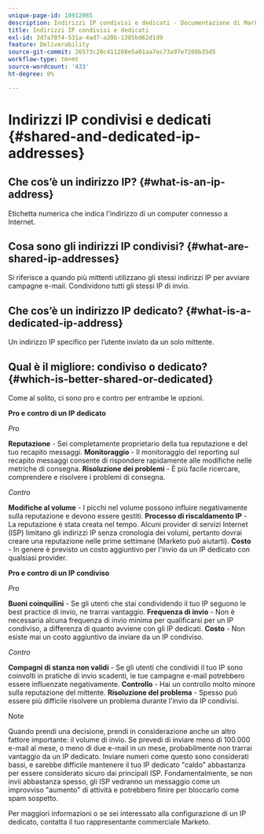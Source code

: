 ```yaml
---
unique-page-id: 10912085
description: Indirizzi IP condivisi e dedicati - Documentazione di Marketo - Documentazione del prodotto
title: Indirizzi IP condivisi e dedicati
exl-id: 3d7a78f4-531a-4ad7-a20b-1385bd62d1d9
feature: Deliverability
source-git-commit: 26573c20c411208e5a01aa7ec73a97e7208b35d5
workflow-type: tm+mt
source-wordcount: '433'
ht-degree: 0%

---
```


# Indirizzi IP condivisi e dedicati {#shared-and-dedicated-ip-addresses}

## Che cos’è un indirizzo IP? {#what-is-an-ip-address}

Etichetta numerica che indica l&#39;indirizzo di un computer connesso a Internet.

## Cosa sono gli indirizzi IP condivisi? {#what-are-shared-ip-addresses}

Si riferisce a quando più mittenti utilizzano gli stessi indirizzi IP per avviare campagne e-mail. Condividono tutti gli stessi IP di invio.

## Che cos’è un indirizzo IP dedicato? {#what-is-a-dedicated-ip-address}

Un indirizzo IP specifico per l’utente inviato da un solo mittente.

## Qual è il migliore: condiviso o dedicato? {#which-is-better-shared-or-dedicated}

Come al solito, ci sono pro e contro per entrambe le opzioni.

**Pro e contro di un IP dedicato**

_Pro_

**Reputazione** - Sei completamente proprietario della tua reputazione e del tuo recapito messaggi.
**Monitoraggio** - Il monitoraggio del reporting sul recapito messaggi consente di rispondere rapidamente alle modifiche nelle metriche di consegna.
**Risoluzione dei problemi** - È più facile ricercare, comprendere e risolvere i problemi di consegna.

_Contro_

**Modifiche al volume** - I picchi nel volume possono influire negativamente sulla reputazione e devono essere gestiti.
**Processo di riscaldamento IP** - La reputazione è stata creata nel tempo. Alcuni provider di servizi Internet (ISP) limitano gli indirizzi IP senza cronologia dei volumi, pertanto dovrai creare una reputazione nelle prime settimane (Marketo può aiutarti).
**Costo** - In genere è previsto un costo aggiuntivo per l&#39;invio da un IP dedicato con qualsiasi provider.

**Pro e contro di un IP condiviso**

_Pro_

**Buoni coinquilini** - Se gli utenti che stai condividendo il tuo IP seguono le best practice di invio, ne trarrai vantaggio.
**Frequenza di invio** - Non è necessaria alcuna frequenza di invio minima per qualificarsi per un IP condiviso, a differenza di quanto avviene con gli IP dedicati.
**Costo** - Non esiste mai un costo aggiuntivo da inviare da un IP condiviso.

_Contro_

**Compagni di stanza non validi** - Se gli utenti che condividi il tuo IP sono coinvolti in pratiche di invio scadenti, le tue campagne e-mail potrebbero essere influenzate negativamente.
**Controllo** - Hai un controllo molto minore sulla reputazione del mittente.
**Risoluzione del problema** - Spesso può essere più difficile risolvere un problema durante l&#39;invio da IP condivisi.

>[!NOTE]
>
>Quando prendi una decisione, prendi in considerazione anche un altro fattore importante: il volume di invio. Se prevedi di inviare meno di 100.000 e-mail al mese, o meno di due e-mail in un mese, probabilmente non trarrai vantaggio da un IP dedicato. Inviare numeri come questo sono considerati bassi, e sarebbe difficile mantenere il tuo IP dedicato &quot;caldo&quot; abbastanza per essere considerato sicuro dai principali ISP. Fondamentalmente, se non invii abbastanza spesso, gli ISP vedranno un messaggio come un improvviso &quot;aumento&quot; di attività e potrebbero finire per bloccarlo come spam sospetto.

Per maggiori informazioni o se sei interessato alla configurazione di un IP dedicato, contatta il tuo rappresentante commerciale Marketo.
